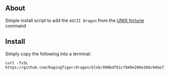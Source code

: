 ## About
Simple install script to add the `ASCII Dragon` from the [UNIX fortune]()
command

## Install
Simply copy the following into a terminal:

```
curl -fsSL https://github.com/RagingTiger/dragon/blob/990bdf61cf849e208e266c94be7134efbfacf5ff/install.sh
```
